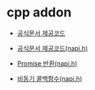 # cpp addon

* [공식문서 제공코드](https://github.com/pjt3591oo/addon-sample/tree/master/official)
* [공식문서 제공코드(napi.h)](https://github.com/pjt3591oo/addon-sample/tree/master/official_napi)

* [Promise 반환(napi.h)](https://github.com/pjt3591oo/addon-sample/tree/master/promise)

* [비동기 콜백함수(napi.h)](https://github.com/pjt3591oo/addon-sample/tree/master/asyncCallback)
